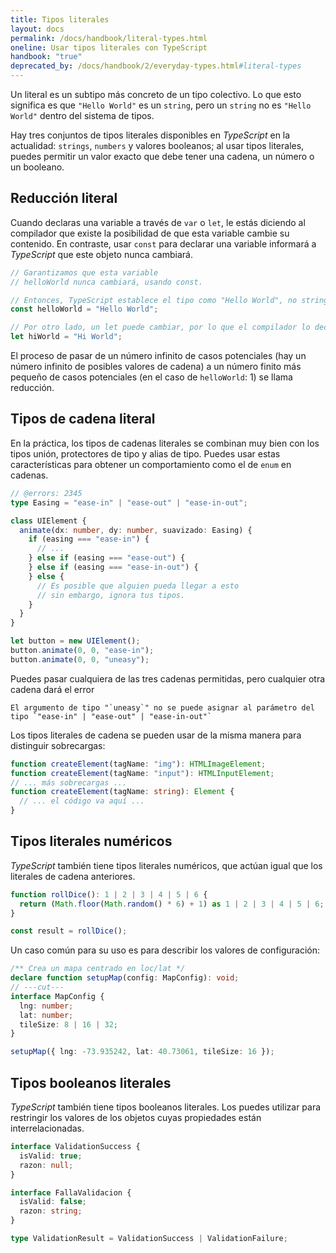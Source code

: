 ```yaml
---
title: Tipos literales
layout: docs
permalink: /docs/handbook/literal-types.html
oneline: Usar tipos literales con TypeScript
handbook: "true"
deprecated_by: /docs/handbook/2/everyday-types.html#literal-types
---
```


Un literal es un subtipo más concreto de un tipo colectivo.
Lo que esto significa es que `"Hello World"` es un `string`, pero un `string` no es `"Hello World"` dentro del sistema de tipos.

Hay tres conjuntos de tipos literales disponibles en *TypeScript* en la actualidad: `strings`, `numbers` y valores booleanos; al usar tipos literales, puedes permitir un valor exacto que debe tener una cadena, un número o un booleano.

## Reducción literal

Cuando declaras una variable a través de `var` o `let`, le estás diciendo al compilador que existe la posibilidad de que esta variable cambie su contenido.
En contraste, usar `const` para declarar una variable informará a *TypeScript* que este objeto nunca cambiará.

```ts twoslash
// Garantizamos que esta variable
// helloWorld nunca cambiará, usando const.

// Entonces, TypeScript establece el tipo como "Hello World", no string
const helloWorld = "Hello World";

// Por otro lado, un let puede cambiar, por lo que el compilador lo declara un string
let hiWorld = "Hi World";
```

El proceso de pasar de un número infinito de casos potenciales (hay un número infinito de posibles valores de cadena) a un número finito más pequeño de casos potenciales (en el caso de `helloWorld`: 1) se llama reducción.

## Tipos de cadena literal

En la práctica, los tipos de cadenas literales se combinan muy bien con los tipos unión, protectores de tipo y alias de tipo.
Puedes usar estas características para obtener un comportamiento como el de `enum` en cadenas.

```ts twoslash
// @errors: 2345
type Easing = "ease-in" | "ease-out" | "ease-in-out";

class UIElement {
  animate(dx: number, dy: number, suavizado: Easing) {
    if (easing === "ease-in") {
      // ...
    } else if (easing === "ease-out") {
    } else if (easing === "ease-in-out") {
    } else {
      // Es posible que alguien pueda llegar a esto
      // sin embargo, ignora tus tipos.
    }
  }
}

let button = new UIElement();
button.animate(0, 0, "ease-in");
button.animate(0, 0, "uneasy");
```

Puedes pasar cualquiera de las tres cadenas permitidas, pero cualquier otra cadena dará el error

```
El argumento de tipo "`uneasy`" no se puede asignar al parámetro del tipo `"ease-in" | "ease-out" | "ease-in-out"`
```

Los tipos literales de cadena se pueden usar de la misma manera para distinguir sobrecargas:

```ts
function createElement(tagName: "img"): HTMLImageElement;
function createElement(tagName: "input"): HTMLInputElement;
// ... más sobrecargas ...
function createElement(tagName: string): Element {
  // ... el código va aquí ...
}
```

## Tipos literales numéricos

*TypeScript* también tiene tipos literales numéricos, que actúan igual que los literales de cadena anteriores.

```ts twoslash
function rollDice(): 1 | 2 | 3 | 4 | 5 | 6 {
  return (Math.floor(Math.random() * 6) + 1) as 1 | 2 | 3 | 4 | 5 | 6;
}

const result = rollDice();
```

Un caso común para su uso es para describir los valores de configuración:

```ts twoslash
/** Crea un mapa centrado en loc/lat */
declare function setupMap(config: MapConfig): void;
// ---cut---
interface MapConfig {
  lng: number;
  lat: number;
  tileSize: 8 | 16 | 32;
}

setupMap({ lng: -73.935242, lat: 40.73061, tileSize: 16 });
```

## Tipos booleanos literales

*TypeScript* también tiene tipos booleanos literales. Los puedes utilizar para restringir los valores de los objetos cuyas propiedades están interrelacionadas.

```ts twoslash
interface ValidationSuccess {
  isValid: true;
  razon: null;
}

interface FallaValidacion {
  isValid: false;
  razon: string;
}

type ValidationResult = ValidationSuccess | ValidationFailure;
```
